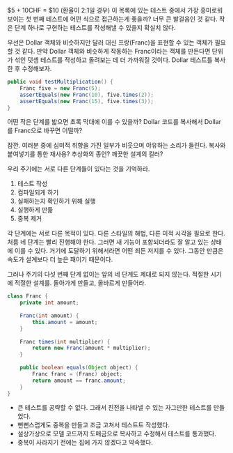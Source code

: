 $5 + 10CHF = $10 (환율이 2:1일 경우)
이 목록에 있는 테스트 중에서 가장 흥미로워 보이는 첫 번째 테스트에 어떤 식으로 접근하는게 좋을까?
너무 큰 발걸음인 것 같다.
작은 단계 하나로 구현하는 테스트를 작성해낼 수 있을지 확실치 않다.

우선은 Dollar 객체와 비슷하지만 달러 대신 프랑(Franc)을 표현할 수 있는 객체가 필요할 것 같다.
만약 Dollar 객체와 비슷하게 작동하는 Franc이라는 객체를 만든다면 단위가 섞인 덧셈 테스트를 작성하고 돌려보는 데 더 가까워질 것이다.
Dollar 테스트틀 복사한 후 수정해보자.
```java
public void testMultiplication() {
    Franc five = new Franc(5);
    assertEquals(new Franc(10), five.times(2));
    assertEquals(new Franc(15), five.times(3));
}
```
어떤 작은 단계를 밟으면 초록 막대에 이를 수 있을까? Dollar 코드를 복사해서 Dollar를 Franc으로 바꾸면 어떨까?

잠깐. 여러분 중에 심미적 취향을 가진 일부가 비웃으며 야유하는 소리가 들린다.
복사와 붙여넣기를 통한 재사용? 추상화의 종언? 깨끗한 설계의 킬러?

우리 주기에는 서로 다른 단계들이 있다는 것을 기억하라.
1. 테스트 작성
2. 컴파일되게 하기
3. 실패하는지 확인하기 위해 실행
4. 실행하게 만듦
5. 중복 제거

각 단계에는 서로 다른 목적이 있다.
다른 스타일의 해법, 다른 미적 시각을 필요로 한다.
처름 네 단계는 빨리 진행해야 한다.
그러면 새 기능이 포함되더라도 잘 알고 있는 상태에 이를 수 있다.
거기에 도달하기 위해서라면 어떤 죄든 저지를 수 있다.
그동안 만큼은 속도가 설계보다 더 높은 패이기 때문이다.

그러나 주기의 다섯 번째 단계 없이는 앞의 네 단계도 제대로 되지 않는다.
적절한 시기에 적절한 설계를. 돌아가게 만들고, 올바르게 만들어라.

```java
class Franc {
    private int amount;
    
    Franc(int amount) {
        this.amount = amount;
    }
    
    Franc times(int multiplier) {
        return new Franc(amount * multiplier);
    }
    
    public boolean equals(Object object) {
        Franc franc = (Franc) object;
        return amount == franc.amount;
    }
}
```

- 큰 테스트를 공략할 수 없다. 그래서 진전을 나타낼 수 있는 자그만한 테스트를 만들었다.
- 뻔뻔스럽게도 중복을 만들고 조금 고쳐서 테스트트 작성했다.
- 설상가상으로 모델 코드까지 도매금으로 복사하고 수정해서 테스트를 통과했다.
- 중복이 사라지기 전에는 집에 가지 않겠다고 약속했다.